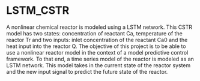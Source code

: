 # LSTM_CSTR

A nonlinear chemical reactor is modeled using a LSTM network. This CSTR model has two states: concentration of reactant Ca, temperature of the reactor Tr and two 
inputs: inlet concentration of the reactant Ca0 and the heat input into the reactor Q. The objective of this project is to be able to use a nonlinear reactor model 
in the context of a model predictive control framework. To that end, a time series model of the reactor is modeled as an LSTM network. This model takes in the current
state of the reactor system and the new input signal to predict the future state of the reactor.
